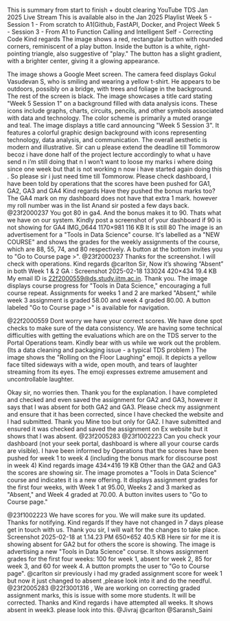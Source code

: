 This is summary from start to finish + doubt clearing YouTube TDS Jan 2025 Live Stream This is available also in the Jan 2025 Playlist Week 5 - Session 1 - From scratch to A1(Github, FastAPI, Docker, and Project Week 5 - Session 3 - From A1 to Function Calling and Intelligent Self - Correcting Code Kind regards
The image shows a red, rectangular button with rounded corners, reminiscent of a play button. Inside the button is a white, right-pointing triangle, also suggestive of "play." The button has a slight gradient, with a brighter center, giving it a glowing appearance. 

The image shows a Google Meet screen. The camera feed displays Gokul Vasudevan S, who is smiling and wearing a yellow t-shirt. He appears to be outdoors, possibly on a bridge, with trees and foliage in the background. The rest of the screen is black.
The image showcases a title card stating "Week 5 Session 1" on a background filled with data analysis icons. These icons include graphs, charts, circuits, pencils, and other symbols associated with data and technology. The color scheme is primarily a muted orange and teal.
The image displays a title card announcing "Week 5 Session 3". It features a colorful graphic design background with icons representing technology, data analysis, and communication. The overall aesthetic is modern and illustrative.
Sir can u please extend the deadline till Tommorow becoz i have done half of the project lecture accordingly to what u have send n i’m still doing that n I won’t want to loose my marks i where doing since one week but that is not working n now i have started again doing this . So please sir i just need time till Tommorow.
Please check dashboard, I have been told by operations that the scores have been pushed for GA1, GA2, GA3 and GA4 Kind regards
Have they pushed the bonus marks too? The GA4 mark on my dashboard does not have that extra 1 mark. however my roll number was in the list Anand sir posted a few days back.
@23f2000237 You got 80 in ga4. And the bonus makes it to 90. Thats what we have on our system. Kindly post a screenshot of your dashboard if 90 is not showing for GA4
IMG_0644 1170×981 116 KB It is still 80
The image is an advertisement for a "Tools in Data Science" course. It's labelled as a "NEW COURSE" and shows the grades for the weekly assignments of the course, which are 88, 55, 74, and 80 respectively.  A button at the bottom invites you to "Go to Course page >".
@23f2000237 Thanks for the screenshot. I will check with operations. Kind regards
@carlton Sir, Now it’s showing “Absent” in both Week 1 & 2 GA : Screenshot 2025-02-18 133024 420×434 19.4 KB My email ID is 22f2000559@ds.study.iitm.ac.in. Thank you.
The image displays course progress for "Tools in Data Science," encouraging a full course repeat. Assignments for weeks 1 and 2 are marked "Absent," while week 3 assignment is graded 58.00 and week 4 graded 80.00. A button labeled "Go to Course page >" is available for navigation.

@22f2000559 Dont worry we have your correct scores. We have done spot checks to make sure of the data consistency. We are having some technical difficulties with getting the evaluations which are on the TDS server to the Portal Operations team. Kindly bear with us while we work out the problem. (Its a data cleaning and packaging issue - a typical TDS problem )
The image shows the "Rolling on the Floor Laughing" emoji. It depicts a yellow face tilted sideways with a wide, open mouth, and tears of laughter streaming from its eyes. The emoji expresses extreme amusement and uncontrollable laughter.

Okay sir, no worries then. Thank you for the explanation.
I have completed and checked and even saved the assignment for GA2 and GA3, however it says that I was absent for both GA2 and GA3. Please check my assignment and ensure that it has been corrected, since I have checked the website and I had submitted. Thank you
Mine too but only for GA2. I have submitted and ensured it was checked and saved the assignment on Ex website but it shows that I was absent.
@23f2005283 @23f1002223 Can you check your dashboard (not your seek portal, dashboard is where all your course cards are visible). I have been informed by Operations that the scores have been pushed for week 1 to week 4 (including the bonus mark for discourse post in week 4) Kind regards
image 434×416 19 KB Other than the GA2 and GA3 the scores are showing sir.
The image promotes a "Tools in Data Science" course and indicates it is a new offering. It displays assignment grades for the first four weeks, with Week 1 at 95.00, Weeks 2 and 3 marked as "Absent," and Week 4 graded at 70.00. A button invites users to "Go to Course page."

@23f1002223 We have scores for you. We will make sure its updated. Thanks for notifying. Kind regards If they have not changed in 7 days please get in touch with us.
Thank you sir, I will wait for the changes to take place.
Screenshot 2025-02-18 at 1.14.23 PM 650×652 40.5 KB Here sir for me it is showing absent for GA2 but for others the score is showing.
The image is advertising a new "Tools in Data Science" course. It shows assignment grades for the first four weeks: 100 for week 1, absent for week 2, 85 for week 3, and 60 for week 4. A button prompts the user to "Go to Course page".
@carlton sir previously i had my graded assignment score for week 1 but now it just changed to absent ,please look into it and do the needful.
@23f2005283 @22f3001316 , We are working on correcting graded assignment marks, this is issue with some more students. It will be corrected. Thanks and Kind regards
i have attempted all weeks. It shows absent  in week3. please look into this. @Jivraj @carlton @Saransh_Saini
